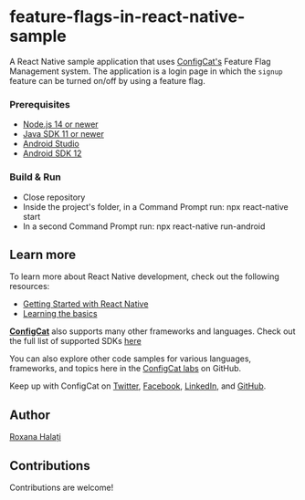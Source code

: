 # feature-flags-in-react-native-sample
A React Native sample application that uses [ConfigCat's](https://configcat.com) Feature Flag Management system. The application is a login page in which the `signup` feature can be turned on/off by using a feature flag.

### Prerequisites
* [Node.js 14 or newer](https://nodejs.org/en/download/) 
* [Java SDK 11 or newer](https://openjdk.org/projects/jdk/11/)
* [Android Studio](https://developer.android.com/studio)
* [Android SDK 12](https://reactnative.dev/docs/environment-setup)

### Build & Run
* Close repository
* Inside the project's folder, in a Command Prompt run: npx react-native start
* In a second Command Prompt run: npx react-native run-android

## Learn more
To learn more about React Native development, check out the following resources:
- [Getting Started with React Native](https://reactnative.dev/docs/getting-started)
- [Learning the basics](https://reactnative.dev/docs/tutorial)


[**ConfigCat**](https://configcat.com) also supports many other frameworks and languages. Check out the full list of supported SDKs [here](https://configcat.com/docs/sdk-reference/overview/)

You can also explore other code samples for various languages, frameworks, and topics here in the [ConfigCat labs](https://github.com/configcat-labs) on GitHub.

Keep up with ConfigCat on [Twitter](https://twitter.com/configcat), [Facebook](https://www.facebook.com/configcat), [LinkedIn](https://www.linkedin.com/company/configcat/), and [GitHub](https://github.com/configcat).

## Author
[Roxana Halați](https://github.com/roxanahalati)

## Contributions
Contributions are welcome!
